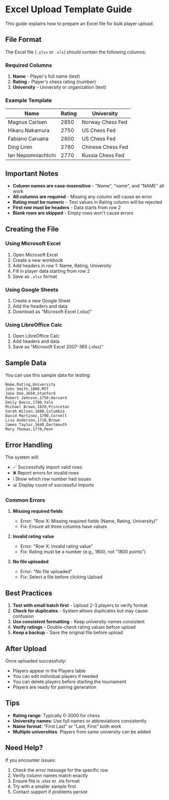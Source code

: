 # Excel Upload Template Guide

This guide explains how to prepare an Excel file for bulk player upload.

## File Format

The Excel file (`.xlsx` or `.xls`) should contain the following columns:

### Required Columns

1. **Name** - Player's full name (text)
2. **Rating** - Player's chess rating (number)
3. **University** - University or organization (text)

### Example Template

| Name              | Rating | University        |
|-------------------|--------|-------------------|
| Magnus Carlsen    | 2850   | Norway Chess Fed  |
| Hikaru Nakamura   | 2750   | US Chess Fed      |
| Fabiano Caruana   | 2800   | US Chess Fed      |
| Ding Liren        | 2780   | Chinese Chess Fed |
| Ian Nepomniachtchi| 2770   | Russia Chess Fed  |

## Important Notes

- **Column names are case-insensitive** - "Name", "name", and "NAME" all work
- **All columns are required** - Missing any column will cause an error
- **Rating must be numeric** - Text values in Rating column will be rejected
- **First row must be headers** - Data starts from row 2
- **Blank rows are skipped** - Empty rows won't cause errors

## Creating the File

### Using Microsoft Excel

1. Open Microsoft Excel
2. Create a new workbook
3. Add headers in row 1: Name, Rating, University
4. Fill in player data starting from row 2
5. Save as `.xlsx` format

### Using Google Sheets

1. Create a new Google Sheet
2. Add the headers and data
3. Download as "Microsoft Excel (.xlsx)"

### Using LibreOffice Calc

1. Open LibreOffice Calc
2. Add headers and data
3. Save as "Microsoft Excel 2007-365 (.xlsx)"

## Sample Data

You can use this sample data for testing:

```
Name,Rating,University
John Smith,1800,MIT
Jane Doe,1650,Stanford
Robert Johnson,1750,Harvard
Emily Davis,1700,Yale
Michael Brown,1820,Princeton
Sarah Wilson,1680,Columbia
David Martinez,1790,Cornell
Lisa Anderson,1710,Brown
James Taylor,1640,Dartmouth
Mary Thomas,1770,Penn
```

## Error Handling

The system will:
- ✅ Successfully import valid rows
- ❌ Report errors for invalid rows
- ℹ️ Show which row number had issues
- 📊 Display count of successful imports

### Common Errors

1. **Missing required fields**
   - Error: "Row X: Missing required fields (Name, Rating, University)"
   - Fix: Ensure all three columns have values

2. **Invalid rating value**
   - Error: "Row X: Invalid rating value"
   - Fix: Rating must be a number (e.g., 1800, not "1800 points")

3. **No file uploaded**
   - Error: "No file uploaded"
   - Fix: Select a file before clicking Upload

## Best Practices

1. **Test with small batch first** - Upload 2-3 players to verify format
2. **Check for duplicates** - System allows duplicates but may cause confusion
3. **Use consistent formatting** - Keep university names consistent
4. **Verify ratings** - Double-check rating values before upload
5. **Keep a backup** - Save the original file before upload

## After Upload

Once uploaded successfully:
- Players appear in the Players table
- You can edit individual players if needed
- You can delete players before starting the tournament
- Players are ready for pairing generation

## Tips

- **Rating range**: Typically 0-3000 for chess
- **University names**: Use full names or abbreviations consistently
- **Name format**: "First Last" or "Last, First" both work
- **Multiple universities**: Players from same university can be added

## Need Help?

If you encounter issues:
1. Check the error message for the specific row
2. Verify column names match exactly
3. Ensure file is .xlsx or .xls format
4. Try with a smaller sample first
5. Contact support if problems persist
